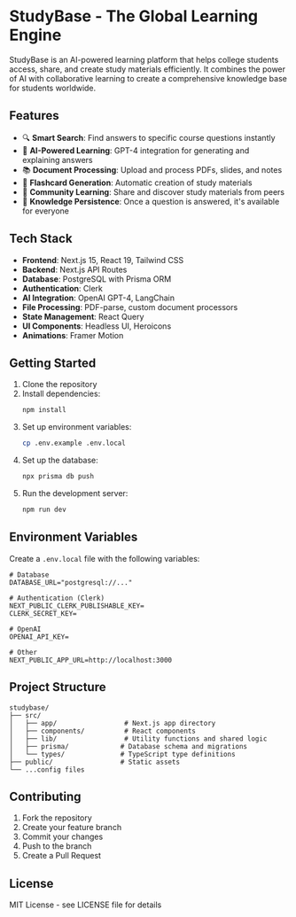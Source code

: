 # StudyBase - The Global Learning Engine

StudyBase is an AI-powered learning platform that helps college students access, share, and create study materials efficiently. It combines the power of AI with collaborative learning to create a comprehensive knowledge base for students worldwide.

## Features

- 🔍 **Smart Search**: Find answers to specific course questions instantly
- 🤖 **AI-Powered Learning**: GPT-4 integration for generating and explaining answers
- 📚 **Document Processing**: Upload and process PDFs, slides, and notes
- 🎯 **Flashcard Generation**: Automatic creation of study materials
- 👥 **Community Learning**: Share and discover study materials from peers
- 🔄 **Knowledge Persistence**: Once a question is answered, it's available for everyone

## Tech Stack

- **Frontend**: Next.js 15, React 19, Tailwind CSS
- **Backend**: Next.js API Routes
- **Database**: PostgreSQL with Prisma ORM
- **Authentication**: Clerk
- **AI Integration**: OpenAI GPT-4, LangChain
- **File Processing**: PDF-parse, custom document processors
- **State Management**: React Query
- **UI Components**: Headless UI, Heroicons
- **Animations**: Framer Motion

## Getting Started

1. Clone the repository
2. Install dependencies:
   ```bash
   npm install
   ```
3. Set up environment variables:
   ```bash
   cp .env.example .env.local
   ```
4. Set up the database:
   ```bash
   npx prisma db push
   ```
5. Run the development server:
   ```bash
   npm run dev
   ```

## Environment Variables

Create a `.env.local` file with the following variables:

```env
# Database
DATABASE_URL="postgresql://..."

# Authentication (Clerk)
NEXT_PUBLIC_CLERK_PUBLISHABLE_KEY=
CLERK_SECRET_KEY=

# OpenAI
OPENAI_API_KEY=

# Other
NEXT_PUBLIC_APP_URL=http://localhost:3000
```

## Project Structure

```
studybase/
├── src/
│   ├── app/                 # Next.js app directory
│   ├── components/          # React components
│   ├── lib/                 # Utility functions and shared logic
│   ├── prisma/             # Database schema and migrations
│   └── types/              # TypeScript type definitions
├── public/                 # Static assets
└── ...config files
```

## Contributing

1. Fork the repository
2. Create your feature branch
3. Commit your changes
4. Push to the branch
5. Create a Pull Request

## License

MIT License - see LICENSE file for details
